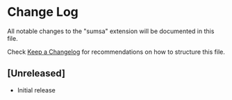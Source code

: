 # Change Log

All notable changes to the "sumsa" extension will be documented in this file.

Check [Keep a Changelog](http://keepachangelog.com/) for recommendations on how to structure this file.

## [Unreleased]

- Initial release